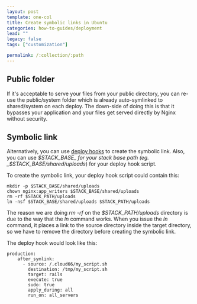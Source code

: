 ```yaml
---
layout: post
template: one-col
title: Create symbolic links in Ubuntu
categories: how-to-guides/deployment
lead: ""
legacy: false
tags: ["customization"]

permalink: /:collection/:path
---
```



## Public folder

If it's acceptable to serve your files from your public directory, you can re-use
the public/system folder which is already auto-symlinked to shared/system on each deploy. The down-side of doing this is that it bypasses your application and your files get served directly by Nginx without security.


## Symbolic link

Alternatively, you can use [deploy hooks](/maestro/tutorials/deploy-hooks.html) to create the symbolic link. Also, you can use _$STACK_BASE_ for your stack base path (eg. _$STACK_BASE/shared/uploads_) for your deploy hook script.

To create the symbolic link, your deploy hook script could contain this:

```
mkdir -p $STACK_BASE/shared/uploads
chown nginx:app_writers $STACK_BASE/shared/uploads
rm -rf $STACK_PATH/uploads
ln -nsf $STACK_BASE/shared/uploads $STACK_PATH/uploads
```
The reason we are doing _rm -rf_ on the _$STACK_PATH/uploads_ directory is due to the way that the _ln_ command works. When you issue the _ln_ command,
it places a link to the source directory inside the target directory, so we have to remove the directory before creating the symbolic link.

The deploy hook would look like this:

```
production:
    after_symlink:
      - source: /.cloud66/my_script.sh
        destination: /tmp/my_script.sh
        target: rails
        execute: true
        sudo: true
        apply_during: all
        run_on: all_servers
```

